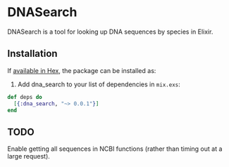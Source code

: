 # DNASearch

DNASearch is a tool for looking up DNA sequences by species in Elixir.

## Installation

If [available in Hex](https://hex.pm/docs/publish), the package can be installed as:

1. Add dna_search to your list of dependencies in `mix.exs`:

```elixir
def deps do
  [{:dna_search, "~> 0.0.1"}]
end
```

## TODO

Enable getting all sequences in NCBI functions (rather than timing out at a large request).
